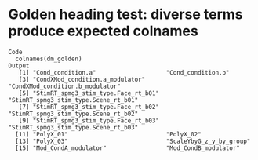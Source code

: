 # Golden heading test: diverse terms produce expected colnames

    Code
      colnames(dm_golden)
    Output
       [1] "Cond_condition.a"                    "Cond_condition.b"                   
       [3] "CondXMod_condition.a_modulator"      "CondXMod_condition.b_modulator"     
       [5] "StimRT_spmg3_stim_type.Face_rt_b01"  "StimRT_spmg3_stim_type.Scene_rt_b01"
       [7] "StimRT_spmg3_stim_type.Face_rt_b02"  "StimRT_spmg3_stim_type.Scene_rt_b02"
       [9] "StimRT_spmg3_stim_type.Face_rt_b03"  "StimRT_spmg3_stim_type.Scene_rt_b03"
      [11] "PolyX_01"                            "PolyX_02"                           
      [13] "PolyX_03"                            "ScaleYbyG_z_y_by_group"             
      [15] "Mod_CondA_modulator"                 "Mod_CondB_modulator"                

